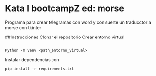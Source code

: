 # Kata I bootcampZ ed: morse
Programa para crear telegramas con word
y con suerte un traducctor a morse con tkinter

##Instrucciones
Clonar el repositorio
Crear entorno virtual
```

Python -m venv <path_entorno_virtual>
```

Instalar dependencias con 
```
pip install -r requirements.txt


